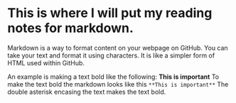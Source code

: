 # This is where I will put my reading notes for markdown.

Markdown is a way to format content on your webpage on GitHub.  You can take your text and format it using characters.  It is like a simpler form of HTML used within GitHub.

An example is making a text bold like the following:
**This is important**
To make the text bold the markdown looks like this 
`**This is important**`
The double asterisk encasing the text makes the text bold.

